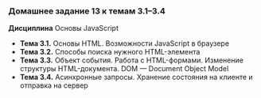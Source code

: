 ### Домашнее задание 13 к темам 3.1–3.4

**Дисциплина** Основы JavaScript

- **Тема 3.1.** Основы HTML. Возможности JavaScript в браузере
- **Тема 3.2.** Способы поиска нужного HTML-элемента
- **Тема 3.3.** Объект события. Работа с HTML-формами. Изменение структуры HTML-документа. DOM — Document Object Model
- **Тема 3.4.** Асинхронные запросы. Хранение состояния на клиенте и отправка на сервер
